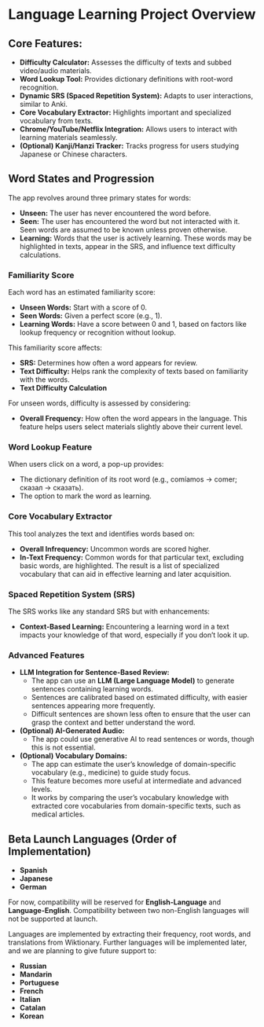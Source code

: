 # **Language Learning Project Overview**

## **Core Features:**
- **Difficulty Calculator:** Assesses the difficulty of texts and subbed video/audio materials.
- **Word Lookup Tool:** Provides dictionary definitions with root-word recognition.
- **Dynamic SRS (Spaced Repetition System):** Adapts to user interactions, similar to Anki.
- **Core Vocabulary Extractor:** Highlights important and specialized vocabulary from texts.
- **Chrome/YouTube/Netflix Integration:** Allows users to interact with learning materials seamlessly.
- **(Optional) Kanji/Hanzi Tracker:** Tracks progress for users studying Japanese or Chinese characters.

## **Word States and Progression**
The app revolves around three primary states for words:

- **Unseen:** The user has never encountered the word before.
- **Seen:** The user has encountered the word but not interacted with it. Seen words are assumed to be known unless proven otherwise.
- **Learning:** Words that the user is actively learning. These words may be highlighted in texts, appear in the SRS, and influence text difficulty calculations.

### **Familiarity Score**
Each word has an estimated familiarity score:

- **Unseen Words:** Start with a score of 0.
- **Seen Words:** Given a perfect score (e.g., 1).
- **Learning Words:** Have a score between 0 and 1, based on factors like lookup frequency or recognition without lookup.

This familiarity score affects:

- **SRS:** Determines how often a word appears for review.
- **Text Difficulty:** Helps rank the complexity of texts based on familiarity with the words.
- **Text Difficulty Calculation**

For unseen words, difficulty is assessed by considering:
- **Overall Frequency:** How often the word appears in the language. This feature helps users select materials slightly above their current level.

### **Word Lookup Feature**
When users click on a word, a pop-up provides:
- The dictionary definition of its root word (e.g., comíamos → comer; сказал → сказать).
- The option to mark the word as learning.

### **Core Vocabulary Extractor**
This tool analyzes the text and identifies words based on:
- **Overall Infrequency:** Uncommon words are scored higher.
- **In-Text Frequency:** Common words for that particular text, excluding basic words, are highlighted. The result is a list of specialized vocabulary that can aid in effective learning and later acquisition.

### **Spaced Repetition System (SRS)**
The SRS works like any standard SRS but with enhancements:
- **Context-Based Learning:** Encountering a learning word in a text impacts your knowledge of that word, especially if you don’t look it up.

### **Advanced Features**
- **LLM Integration for Sentence-Based Review:**
  - The app can use an **LLM (Large Language Model)** to generate sentences containing learning words.
  - Sentences are calibrated based on estimated difficulty, with easier sentences appearing more frequently.
  - Difficult sentences are shown less often to ensure that the user can grasp the context and better understand the word.
- **(Optional) AI-Generated Audio:**
  - The app could use generative AI to read sentences or words, though this is not essential.
- **(Optional) Vocabulary Domains:**
  - The app can estimate the user’s knowledge of domain-specific vocabulary (e.g., medicine) to guide study focus.
  - This feature becomes more useful at intermediate and advanced levels.
  - It works by comparing the user’s vocabulary knowledge with extracted core vocabularies from domain-specific texts, such as medical articles.

## **Beta Launch Languages (Order of Implementation)**
- **Spanish**
- **Japanese**
- **German**

For now, compatibility will be reserved for **English-Language** and **Language-English**. Compatibility between two non-English languages will not be supported at launch.

Languages are implemented by extracting their frequency, root words, and translations from Wiktionary. Further languages will be implemented later, and we are planning to give future support to:
- **Russian**
- **Mandarin**
- **Portuguese**
- **French**
- **Italian**
- **Catalan**
- **Korean**
